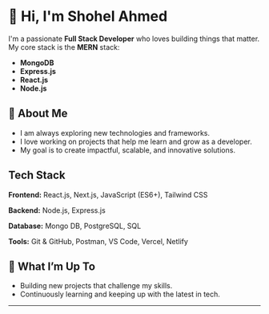 
# 👋 Hi, I'm Shohel Ahmed

I'm a passionate **Full Stack Developer** who loves building things that matter. My core stack is the **MERN** stack:
- **MongoDB**
- **Express.js**
- **React.js**
- **Node.js**

## 🚀 About Me
- I am always exploring new technologies and frameworks.
- I love working on projects that help me learn and grow as a developer.
- My goal is to create impactful, scalable, and innovative solutions.

## Tech Stack

**Frontend:**
React.js, Next.js, JavaScript (ES6+), Tailwind CSS

**Backend:** 
Node.js, Express.js

**Database:**
Mongo DB, PostgreSQL, SQL

**Tools:**
Git & GitHub, Postman, VS Code, Vercel, Netlify

## 🌱 What I’m Up To
- Building new projects that challenge my skills.
- Continuously learning and keeping up with the latest in tech.

---

<!--
**shohelahmed75/shohelahmed75** is a ✨ special ✨ repository because its `README.md` (this file) appears on your GitHub profile.
-->
<!--
**shohelahmed75/shohelahmed75** is a ✨ _special_ ✨ repository because its `README.md` (this file) appears on your GitHub profile.

Here are some ideas to get you started:

- 🔭 I’m currently working on ...
- 🌱 I’m currently learning ...
- 👯 I’m looking to collaborate on ...
- 🤔 I’m looking for help with ...
- 💬 Ask me about ...
- 📫 How to reach me: ...
- 😄 Pronouns: ...
- ⚡ Fun fact: ...
-->
